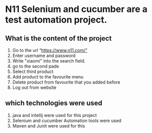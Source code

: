 # N11 Selenium and cucumber are a test automation project.

## What is the content of the project
1. Go to the url “https://www.n11.com/”
3. Enter username and password
2. Write "xiaomi" into the search field.
3. go to the second pade
4. Select third product
5. Add product to the favourite menu
7. Delete product from favourite that you added before
8. Log out from website

## which technologies were used
1. java and intellij were used for this project
2. Selenium and cucumber Automation tools were used
3. Maven and Junit were used for this
